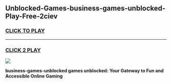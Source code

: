 
## Unblocked-Games-business-games-unblocked-Play-Free-2ciev
<h3>
<a href="https://premium76.site?title=business-games-unblocked&ref=12A">CLICK TO PLAY</a></h3>
<hr>

<h3>
<a href="https://premium76.site?title=business-games-unblocked&ref=12A">CLICK 2 PLAY</a>
  
</h3>

<a href="https://premium76.site?title=business-games-unblocked&ref=12A"><img src="https://clearcache.store/games.png"></a>


**business-games-unblocked games unblocked: Your Gateway to Fun and Accessible Online Gaming**
